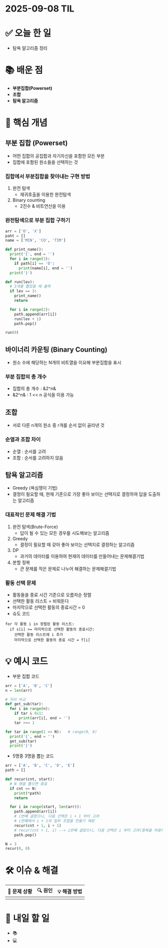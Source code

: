 # 2025-09-08 TIL

# ✅ 오늘 한 일
- 탐욕 알고리즘 정리

# 📚 배운 점
- **부분집합(Powerset)**
- **조합**
- **탐욕 알고리즘**

# 📌 핵심 개념
## 부분 집합 (Powerset)
- 어떤 집합의 공집합과 자기자신을 포함한 모든 부분
- 집합에 포함된 원소들을 선택하는 것
### 집합에서 부분집합을 찾아내는 구현 방법
1. 완전 탐색
   - 재귀호출을 이용한 완전탐색
2. Binary counting
   - 2진수 & 비트연산을 이용
### 완전탐색으로 부분 집합 구하기
```python
arr = ['O', 'X']
paht = []
name = ['MIN', 'CO', 'TIM']

def print_name():
  print('{', end = '')
  for i in range(3):
    if path[i] == 'O':
      print(name[i], end = '')
  print('}')

def run(lev):
  # 3개를 뽑았을 때 출력
  if lev == 3:
    print_name()
    return

  for i in range(2):
    path.append(arr[i])
    run(lev + 1)
    path.pop()

run(0)
```
## 바이너리 카운팅 (Binary Counting)
- 원소 수에 해당하는 N개의 비트열을 이요해 부분집합을 표시

### 부분 집합의 총 개수
- 집합의 총 개수 : &2^n&
- &2^n& : 1 << n 공식을 이용 가능

## 조합
- 서로 다른 n개의 원소 중 r개를 순서 없이 골라낸 것
### 순열과 조합 차이
- 순열 : 순서를 고려
- 조합 : 순서를 고려하지 않음
## 탐욕 알고리즘
- Greedy (욕심쟁이 기법)
- 결정이 필요할 때, 현재 기준으로 가장 좋아 보이는 선택지로 결정하여 답을 도출하는 알고리즘
### 대표적인 문제 해결 기법
1. 완전 탐색(Brute-Force)
   - 답이 될 수 있는 모든 경우를 시도해보는 알고리즘
2. Greedy
   - 결정이 필요할 때 갖아 좋아 보이는 선택지로 결정하는 알고리즘
3. DP
   - 과거의 데이터를 이용하여 현재의 데이터를 만들어내는 문제해결기법
4. 분할 정복
   - 큰 문제를 작은 문제로 나누어 해결하는 문제해결기법
### 활동 선택 문제
- 활동들을 종료 시간 기준으로 오름차순 정렬
- 선택한 활동 리스트 = 비워둔다
- 마지막으로 선택한 활동의 종료시간 = 0
- 슈도 코드
```
for 각 활동 i in 정렬된 활동 리스트:
  if s[i] >= 마지막으로 선택한 활동의 종료시간:
    선택한 활동 리스트에 i 추가
    마지막으로 선택한 활동의 종료 시간 = f[i]
```

# 💡 예시 코드
- 부분 집합 코드
```python
arr = ['A', 'B', 'C']
n = len(arr)

# 자리 비교
def get_sub(tar):
  for i in range(n):
    if tar & 0x1:
      print(arr[i], end = '')
    tar >>= 1

for tar in range(1 << N):   # range(0, 8)
  print('{', end = '')
  get_sub(tar)
  print('}')
```
- 5명중 3명을 뽑는 코드
```python
arr = ['A', 'B', 'C', 'D', 'E']
path = []

def recur(cnt, start):
  # N 명을 뽑으면 종료
  if cnt == N:
    print(*path)
    return

  for i in range(start, len(arr)):
    path.append(arr[i])
    # i번째 골랐으니, 다음 선택은 i + 1 부터 고려
    # i번째에서 i + 1의 일부 조합을 만들기 때문
    recur(cnt + 1, i + 1)
    # recur(cnt + 1, i) --> i번째 골랐으니, 다음 선택은 i 부터 고려(중복을 허용하는 조합)
    path.pop()

N = 3
recur(0, 0)
```

# 🛠️ 이슈 & 해결
| 🐞 문제 상황 | 🔍 원인 | 💡 해결 방법 |
|--------------|--------|--------------|
|  |  |  |

# 🎯 내일 할 일
- 📚 
- 💻 
